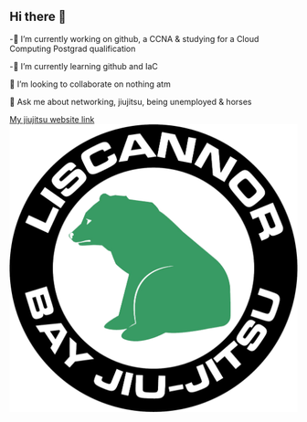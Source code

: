 ## Hi there 👋

<!--
**L00203126/L00203126** is a ✨ _special_ ✨ repository because its `README.md` (this file) appears on your GitHub profile.

Here are some ideas to get you started:
-->
-🔭 I’m currently working on github, a CCNA & studying for a Cloud Computing Postgrad qualification

-🌱 I’m currently learning github and IaC

👯 I’m looking to collaborate on nothing atm

💬 Ask me about networking, jiujitsu, being unemployed & horses


[My jiujitsu website link](https://www.liscannorbaybjj.ie/)
![the sitting bear logo](https://github.com/L00203126/L00203126/blob/main/assets/new-sitting-bear-trans-background_cropped%20canvas.png "the happy bear")

